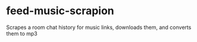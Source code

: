 feed-music-scrapion
===================

Scrapes a room chat history for music links, downloads them, and converts them to mp3